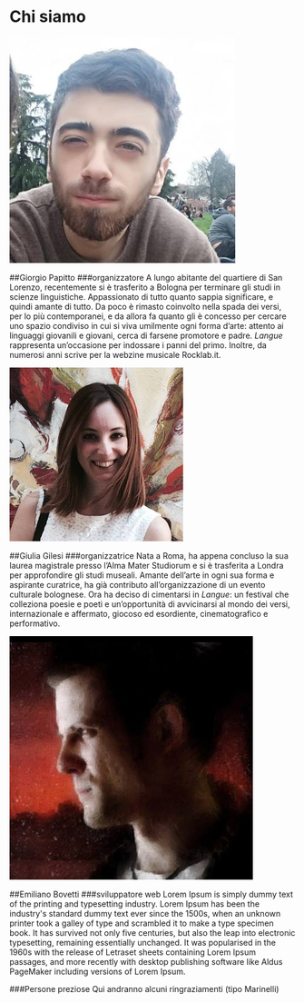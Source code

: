 Chi siamo
=========

![Alt text](assets/pictures/giorgio-papitto.jpg "Giorgio Papitto")

##Giorgio Papitto
###organizzatore
A lungo abitante del quartiere di San Lorenzo, recentemente si è trasferito a Bologna per terminare gli studi in scienze linguistiche. Appassionato di tutto quanto sappia significare, e quindi amante di tutto. Da poco è rimasto coinvolto nella spada dei versi, per lo più contemporanei, e da allora fa quanto gli è concesso per cercare uno spazio condiviso in cui si viva umilmente ogni forma d’arte: attento ai linguaggi giovanili e giovani, cerca di farsene promotore e padre. *Langue* rappresenta un’occasione per indossare i panni del primo. Inoltre, da numerosi anni scrive per la webzine musicale Rocklab.it.

![Alt text](assets/pictures/giulia-gilesi.jpg "Giulia Gilesi")

##Giulia Gilesi
###organizzatrice
Nata a Roma, ha appena concluso la sua laurea magistrale presso l’Alma Mater Studiorum e si è trasferita a Londra per approfondire gli studi museali. Amante dell’arte in ogni sua forma e aspirante curatrice, ha già contributo all’organizzazione di un evento culturale bolognese. Ora ha deciso di cimentarsi in *Langue*: un festival che colleziona poesie e poeti e un’opportunità di avvicinarsi al mondo dei versi, internazionale e affermato, giocoso ed esordiente, cinematografico e performativo.


![Alt text](assets/pictures/emiliano-bovetti.jpg "Emiliano Bovetti")

##Emiliano Bovetti
###sviluppatore web
Lorem Ipsum is simply dummy text of the printing and typesetting industry. Lorem Ipsum has been the industry's standard dummy text ever since the 1500s, when an unknown printer took a galley of type and scrambled it to make a type specimen book. It has survived not only five centuries, but also the leap into electronic typesetting, remaining essentially unchanged. It was popularised in the 1960s with the release of Letraset sheets containing Lorem Ipsum passages, and more recently with desktop publishing software like Aldus PageMaker including versions of Lorem Ipsum.


###Persone preziose
Qui andranno alcuni ringraziamenti (tipo Marinelli)
